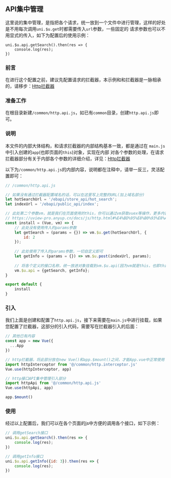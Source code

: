 ## API集中管理

这里说的集中管理，是指把各个请求，统一放到一个文件中进行管理，这样的好处是不用每次调用`uni.$u.get`时都需要传入`url`参数，一些固定的
请求参数也可以不用显式的传入，如下为配置后的使用示例：

```
uni.$u.api.getSearch().then(res => {
	console.log(res);
})
```

### 前言

在进行这个配置之前，建议先配置请求的拦截器，本示例和和拦截器是一脉相承的，请移步：[Http拦截器](/js/http.html)


### 准备工作

在根目录新建`/common/http.api.js`，如已有`common`目录，创建`http.api.js`即可。


### 说明

本文件的内部大体结构，和请求拦截器的内部结构基本一致，都是通过在	`main.js`中引入创建的`app`(也即页面的`this`)对象，实现在内部
对各个参数的处理，在请求拦截器部分有关于内部各个参数的详细介绍，详见：[Http拦截器](/js/http.html)

以下为`/common/http.api.js`的内部内容，说明都在注释中，请举一反三，灵活配置即可：

```js
// /common/http.api.js

// 如果没有通过拦截器配置域名的话，可以在这里写上完整的URL(加上域名部分)
let hotSearchUrl = '/ebapi/store_api/hot_search';
let indexUrl = '/ebapi/public_api/index';

// 此处第二个参数vm，就是我们在页面使用的this，你可以通过vm获取vuex等操作，更多内容详见uView对拦截器的介绍部分：
// https://uview-pro.anyup.cn/docs/js/http.html#%E4%BD%95%E8%B0%93%E8%AF%B7%E6%B1%82%E6%8B%A6%E6%88%AA%EF%BC%9F
const install = (Vue, vm) => {
	// 此处没有使用传入的params参数
	let getSearch = (params = {}) => vm.$u.get(hotSearchUrl, {
		id: 2
	});
	
	// 此处使用了传入的params参数，一切自定义即可
	let getInfo = (params = {}) => vm.$u.post(indexUrl, params);
	
	// 将各个定义的接口名称，统一放进对象挂载到vm.$u.api(因为vm就是this，也即this.$u.api)下
	vm.$u.api = {getSearch, getInfo};
}

export default {
	install
}
```

### 引入

我们上面是创建和配置了`http.api.js`，接下来需要在`main.js`中进行挂载，如果您配置了拦截器，这部分的引入代码，需要写在拦截器引入的后面：

```js
// 其他已有内容
const app = new Vue({
  ...App
})

// http拦截器，将此部分放在new Vue()和app.$mount()之间，才能App.vue中正常使用
import httpInterceptor from '@/common/http.interceptor.js'
Vue.use(httpInterceptor, app)

// http接口API集中管理引入部分
import httpApi from '@/common/http.api.js'
Vue.use(httpApi, app)

app.$mount()
```


### 使用

经过以上配置后，我们可以在各个页面的js中方便的调用各个接口，如下示例：

```js
// 调用getSearch接口
uni.$u.api.getSearch().then(res => {
	console.log(res);
})

// 调用getInfo接口
uni.$u.api.getInfo({id: 3}).then(res => {
	console.log(res);
})
```